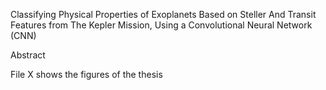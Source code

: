 Classifying Physical Properties of Exoplanets Based on Steller And Transit Features from The Kepler Mission, Using a Convolutional Neural Network (CNN)  

Abstract
  
 File X shows the figures of the thesis
